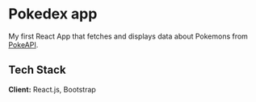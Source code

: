 # Pokedex app

My first React App that fetches and displays data about Pokemons from [PokeAPI](https://pokeapi.co/).

## Tech Stack

**Client:** React.js, Bootstrap
